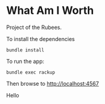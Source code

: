 # What Am I Worth

Project of the Rubees.

To install the dependencies

``` shell
bundle install
```

To run the app:

``` shell
bundle exec rackup
```

Then browse to [http://localhost:4567](http://localhost:4567)

Hello

